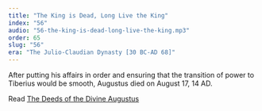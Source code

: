 ```yaml
---
title: "The King is Dead, Long Live the King"
index: "56"
audio: "56-the-king-is-dead-long-live-the-king.mp3"
order: 65
slug: "56"
era: "The Julio-Claudian Dynasty [30 BC-AD 68]"
---
```


After putting his affairs in order and ensuring that the transition of power to Tiberius would be smooth, Augustus died on August 17, 14 AD.

Read [The Deeds of the Divine Augustus](http://classics.mit.edu/Augustus/deeds.html)


